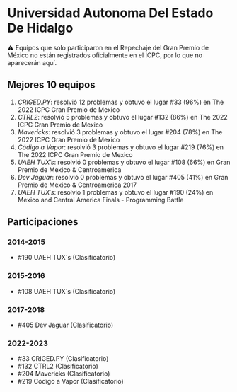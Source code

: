 # Universidad Autonoma Del Estado De Hidalgo

:warning: Equipos que solo participaron en el Repechaje del Gran Premio de México no están registrados oficialmente en el ICPC, por lo que no aparecerán aquí.

## Mejores 10 equipos

1. _CRIGED.PY_: resolvió 12 problemas y obtuvo el lugar #33 (96%) en The 2022 ICPC Gran Premio de Mexico
1. _CTRL2_: resolvió 5 problemas y obtuvo el lugar #132 (86%) en The 2022 ICPC Gran Premio de Mexico
1. _Mavericks_: resolvió 3 problemas y obtuvo el lugar #204 (78%) en The 2022 ICPC Gran Premio de Mexico
1. _Código a Vapor_: resolvió 3 problemas y obtuvo el lugar #219 (76%) en The 2022 ICPC Gran Premio de Mexico
1. _UAEH TUX´s_: resolvió 0 problemas y obtuvo el lugar #108 (66%) en Gran Premio de Mexico & Centroamerica
1. _Dev Jaguar_: resolvió 0 problemas y obtuvo el lugar #405 (41%) en Gran Premio de Mexico & Centroamerica 2017
1. _UAEH TUX´s_: resolvió 1 problemas y obtuvo el lugar #190 (24%) en Mexico and Central America Finals - Programming Battle

## Participaciones

### 2014-2015

- #190 UAEH TUX´s (Clasificatorio)

### 2015-2016

- #108 UAEH TUX´s (Clasificatorio)

### 2017-2018

- #405 Dev Jaguar (Clasificatorio)

### 2022-2023

- #33 CRIGED.PY (Clasificatorio)
- #132 CTRL2 (Clasificatorio)
- #204 Mavericks (Clasificatorio)
- #219 Código a Vapor (Clasificatorio)



